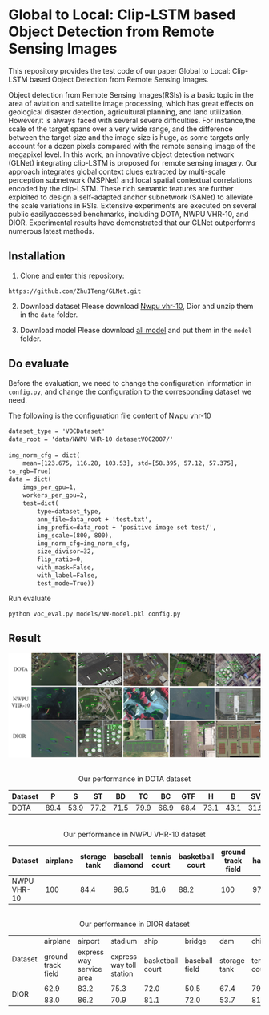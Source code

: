 # Global to Local: Clip-LSTM based Object Detection from Remote Sensing Images


This repository provides the test code of our paper Global to Local: Clip-LSTM based Object Detection from Remote Sensing Images.


Object detection from Remote Sensing Images(RSIs) is a basic topic in the area of aviation and satellite image processing, which has great effects on geological disaster detection, agricultural planning, and land utilization. However,it is always faced with several severe difficulties. For instance,the scale of the target spans over a very wide range, and the difference between the target size and the image size is huge, as some targets only account for a dozen pixels compared with the remote sensing image of the megapixel level. In this work, an innovative object detection network (GLNet) integrating clip-LSTM is proposed for remote sensing imagery. Our approach integrates global context clues extracted by multi-scale perception subnetwork (MSPNet) and local spatial contextual correlations encoded by the clip-LSTM. These rich semantic features are further exploited to design a self-adapted anchor subnetwork (SANet) to alleviate the scale variations in RSIs. Extensive experiments are executed on several public easilyaccessed benchmarks, including DOTA, NWPU VHR-10, and
DIOR. Experimental results have demonstrated that our GLNet outperforms numerous latest methods.

## Installation

1. Clone and enter this repository:

```
https://github.com/Zhu1Teng/GLNet.git
```

2. Download dataset
    Please download [Nwpu vhr-10](https://drive.google.com/file/d/1kcihENWlcEwTV0tXYLEjrjS1YhE-BaWy/view?usp=sharing), Dior and unzip them in the `data` folder.

3. Download model
    Please download [all model](https://drive.google.com/drive/folders/1NkaYV5wo_9jlONgJwQi0sy82XuVfXzV6?usp=sharing) and put them in the `model` folder.

## Do evaluate

Before the evaluation, we need to change the configuration information in `config.py`, and change the configuration  to the corresponding dataset we need.

The following is the configuration file content of Nwpu vhr-10

```
dataset_type = 'VOCDataset'
data_root = 'data/NWPU VHR-10 datasetVOC2007/'

img_norm_cfg = dict(
    mean=[123.675, 116.28, 103.53], std=[58.395, 57.12, 57.375], to_rgb=True)
data = dict(
    imgs_per_gpu=1,
    workers_per_gpu=2,
    test=dict(
        type=dataset_type,
        ann_file=data_root + 'test.txt',
        img_prefix=data_root + 'positive image set test/',
        img_scale=(800, 800),
        img_norm_cfg=img_norm_cfg,
        size_divisor=32,
        flip_ratio=0,
        with_mask=False,
        with_label=False,
        test_mode=True))
```

Run evaluate

```
python voc_eval.py models/NW-model.pkl config.py
```

## Result

![](image/result.png)

<br />
<center>Our performance in DOTA dataset</center>

|Dataset	| P    | S    | ST   | BD   | TC   | BC   | GTF  | H    | B    | SV   | LV   | SBF  | RA   | SP   | HC   | MAP| 
|  ----         | ---- | ---- | ---- | ---- | ---- | ---- | ---- | ---- | ---- | ---- | ---- | ---- | ---- | ---- | ---- | ---- |
|DOTA | 89.4 | 53.9 | 77.2 | 71.5 | 79.9 | 66.9 | 68.4 | 73.1 | 43.1 | 31.9 | 52.5 | 74.1 | 64.6 | 59.2 | 74.0 |65.3|

<br />

<center>Our performance in NWPU VHR-10 dataset</center>

|Dataset    | airplane | storage tank | baseball diamond | tennis court | basketball court | ground track field | harbor | bridge | vehicle | shi | mAP|
|  ----      | ----    | ----         | ----             | ----         |             ---- |               ---- | ----   | ----   | ----    | ----| ---- |
| NWPU VHR-10|100      | 84.4         | 98.5           | 81.6              | 88.2          | 100                | 97.2   | 88.4  | 90.9  | 88.7 | 91.8 |


<br />


<center>Our performance in DIOR dataset</center>
<table>
	<tr>
	    <td rowspan="2">Dataset</td>
	    <td>airplane</td>
	    <td>airport</td>
	    <td>stadium</td>
	    <td>ship</td>
	    <td>bridge</td>
	    <td>dam</td>
	    <td>chimney</td>
	    <td>harbor</td>
	    <td>overpass</td>
	    <td>vehicle</td>
	    <td rowspan="2">MAP</td>  
	</tr >
	<tr >
	    <td>ground track field</td>
	    <td>express way service area</td>
	    <td>express way toll station</td>
	    <td>basketball court</td>
	    <td>baseball field</td>
	    <td>storage tank</td>
	    <td>tennis court</td>
	    <td>train station</td>
	    <td>golf course</td>
	    <td>wind mill</td>
	</tr>
	<tr>
	    <td rowspan="2">DIOR</td>
	    <td>62.9</td>
	    <td>83.2</td>
	    <td>75.3</td>
	    <td>72.0</td>
	    <td>50.5</td>
	    <td>67.4</td>
	    <td>79.3</td>
	    <td>51.8</td>
	    <td>62.6</td>
	    <td>43.4</td>
	    <td rowspan="2">70.7</td>
	</tr>
	<tr>
	    <td>83.0</td>
	    <td>86.2</td>
	    <td>70.9</td>
	    <td>81.1</td>
	    <td>72.0</td>
	    <td>53.7</td>
	    <td>81.3</td>
	    <td>65.5</td>
	    <td>81.8</td>
	    <td></td>
	</tr>
</table>
